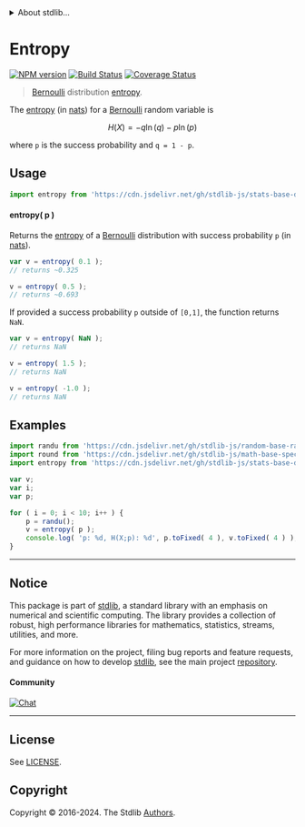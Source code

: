 <!--

@license Apache-2.0

Copyright (c) 2018 The Stdlib Authors.

Licensed under the Apache License, Version 2.0 (the "License");
you may not use this file except in compliance with the License.
You may obtain a copy of the License at

   http://www.apache.org/licenses/LICENSE-2.0

Unless required by applicable law or agreed to in writing, software
distributed under the License is distributed on an "AS IS" BASIS,
WITHOUT WARRANTIES OR CONDITIONS OF ANY KIND, either express or implied.
See the License for the specific language governing permissions and
limitations under the License.

-->


<details>
  <summary>
    About stdlib...
  </summary>
  <p>We believe in a future in which the web is a preferred environment for numerical computation. To help realize this future, we've built stdlib. stdlib is a standard library, with an emphasis on numerical and scientific computation, written in JavaScript (and C) for execution in browsers and in Node.js.</p>
  <p>The library is fully decomposable, being architected in such a way that you can swap out and mix and match APIs and functionality to cater to your exact preferences and use cases.</p>
  <p>When you use stdlib, you can be absolutely certain that you are using the most thorough, rigorous, well-written, studied, documented, tested, measured, and high-quality code out there.</p>
  <p>To join us in bringing numerical computing to the web, get started by checking us out on <a href="https://github.com/stdlib-js/stdlib">GitHub</a>, and please consider <a href="https://opencollective.com/stdlib">financially supporting stdlib</a>. We greatly appreciate your continued support!</p>
</details>

# Entropy

[![NPM version][npm-image]][npm-url] [![Build Status][test-image]][test-url] [![Coverage Status][coverage-image]][coverage-url] <!-- [![dependencies][dependencies-image]][dependencies-url] -->

> [Bernoulli][bernoulli-distribution] distribution [entropy][entropy].

<!-- Section to include introductory text. Make sure to keep an empty line after the intro `section` element and another before the `/section` close. -->

<section class="intro">

The [entropy][entropy] (in [nats][nats]) for a [Bernoulli][bernoulli-distribution] random variable is

<!-- <equation class="equation" label="eq:bernoulli_entropy" align="center" raw="H\left( X \right) = -q \ln( q ) - p \ln( p )" alt="Differential entropy for a bernoulli distribution."> -->

```math
H\left( X \right) = -q \ln( q ) - p \ln( p )
```

<!-- <div class="equation" align="center" data-raw-text="H\left( X \right) = -q \ln( q ) - p \ln( p )" data-equation="eq:bernoulli_entropy">
    <img src="https://cdn.jsdelivr.net/gh/stdlib-js/stdlib@591cf9d5c3a0cd3c1ceec961e5c49d73a68374cb/lib/node_modules/@stdlib/stats/base/dists/bernoulli/entropy/docs/img/equation_bernoulli_entropy.svg" alt="Differential entropy for a bernoulli distribution.">
    <br>
</div> -->

<!-- </equation> -->

where `p` is the success probability and `q = 1 - p`.

</section>

<!-- /.intro -->

<!-- Package usage documentation. -->



<section class="usage">

## Usage

```javascript
import entropy from 'https://cdn.jsdelivr.net/gh/stdlib-js/stats-base-dists-bernoulli-entropy@v0.2.1-deno/mod.js';
```

#### entropy( p )

Returns the [entropy][entropy] of a [Bernoulli][bernoulli-distribution] distribution with success probability `p` (in [nats][nats]).

```javascript
var v = entropy( 0.1 );
// returns ~0.325

v = entropy( 0.5 );
// returns ~0.693
```

If provided a success probability `p` outside of `[0,1]`, the function returns `NaN`.

```javascript
var v = entropy( NaN );
// returns NaN

v = entropy( 1.5 );
// returns NaN

v = entropy( -1.0 );
// returns NaN
```

</section>

<!-- /.usage -->

<!-- Package usage notes. Make sure to keep an empty line after the `section` element and another before the `/section` close. -->

<section class="notes">

</section>

<!-- /.notes -->

<!-- Package usage examples. -->

<section class="examples">

## Examples

<!-- eslint no-undef: "error" -->

```javascript
import randu from 'https://cdn.jsdelivr.net/gh/stdlib-js/random-base-randu@deno/mod.js';
import round from 'https://cdn.jsdelivr.net/gh/stdlib-js/math-base-special-round@deno/mod.js';
import entropy from 'https://cdn.jsdelivr.net/gh/stdlib-js/stats-base-dists-bernoulli-entropy@v0.2.1-deno/mod.js';

var v;
var i;
var p;

for ( i = 0; i < 10; i++ ) {
    p = randu();
    v = entropy( p );
    console.log( 'p: %d, H(X;p): %d', p.toFixed( 4 ), v.toFixed( 4 ) );
}
```

</section>

<!-- /.examples -->

<!-- Section to include cited references. If references are included, add a horizontal rule *before* the section. Make sure to keep an empty line after the `section` element and another before the `/section` close. -->

<section class="references">

</section>

<!-- /.references -->

<!-- Section for related `stdlib` packages. Do not manually edit this section, as it is automatically populated. -->

<section class="related">

</section>

<!-- /.related -->

<!-- Section for all links. Make sure to keep an empty line after the `section` element and another before the `/section` close. -->


<section class="main-repo" >

* * *

## Notice

This package is part of [stdlib][stdlib], a standard library with an emphasis on numerical and scientific computing. The library provides a collection of robust, high performance libraries for mathematics, statistics, streams, utilities, and more.

For more information on the project, filing bug reports and feature requests, and guidance on how to develop [stdlib][stdlib], see the main project [repository][stdlib].

#### Community

[![Chat][chat-image]][chat-url]

---

## License

See [LICENSE][stdlib-license].


## Copyright

Copyright &copy; 2016-2024. The Stdlib [Authors][stdlib-authors].

</section>

<!-- /.stdlib -->

<!-- Section for all links. Make sure to keep an empty line after the `section` element and another before the `/section` close. -->

<section class="links">

[npm-image]: http://img.shields.io/npm/v/@stdlib/stats-base-dists-bernoulli-entropy.svg
[npm-url]: https://npmjs.org/package/@stdlib/stats-base-dists-bernoulli-entropy

[test-image]: https://github.com/stdlib-js/stats-base-dists-bernoulli-entropy/actions/workflows/test.yml/badge.svg?branch=v0.2.1
[test-url]: https://github.com/stdlib-js/stats-base-dists-bernoulli-entropy/actions/workflows/test.yml?query=branch:v0.2.1

[coverage-image]: https://img.shields.io/codecov/c/github/stdlib-js/stats-base-dists-bernoulli-entropy/main.svg
[coverage-url]: https://codecov.io/github/stdlib-js/stats-base-dists-bernoulli-entropy?branch=main

<!--

[dependencies-image]: https://img.shields.io/david/stdlib-js/stats-base-dists-bernoulli-entropy.svg
[dependencies-url]: https://david-dm.org/stdlib-js/stats-base-dists-bernoulli-entropy/main

-->

[chat-image]: https://img.shields.io/gitter/room/stdlib-js/stdlib.svg
[chat-url]: https://app.gitter.im/#/room/#stdlib-js_stdlib:gitter.im

[stdlib]: https://github.com/stdlib-js/stdlib

[stdlib-authors]: https://github.com/stdlib-js/stdlib/graphs/contributors

[umd]: https://github.com/umdjs/umd
[es-module]: https://developer.mozilla.org/en-US/docs/Web/JavaScript/Guide/Modules

[deno-url]: https://github.com/stdlib-js/stats-base-dists-bernoulli-entropy/tree/deno
[deno-readme]: https://github.com/stdlib-js/stats-base-dists-bernoulli-entropy/blob/deno/README.md
[umd-url]: https://github.com/stdlib-js/stats-base-dists-bernoulli-entropy/tree/umd
[umd-readme]: https://github.com/stdlib-js/stats-base-dists-bernoulli-entropy/blob/umd/README.md
[esm-url]: https://github.com/stdlib-js/stats-base-dists-bernoulli-entropy/tree/esm
[esm-readme]: https://github.com/stdlib-js/stats-base-dists-bernoulli-entropy/blob/esm/README.md
[branches-url]: https://github.com/stdlib-js/stats-base-dists-bernoulli-entropy/blob/main/branches.md

[stdlib-license]: https://raw.githubusercontent.com/stdlib-js/stats-base-dists-bernoulli-entropy/main/LICENSE

[bernoulli-distribution]: https://en.wikipedia.org/wiki/Bernoulli_distribution

[entropy]: https://en.wikipedia.org/wiki/Entropy_%28information_theory%29

[nats]: https://en.wikipedia.org/wiki/Nat_%28unit%29

</section>

<!-- /.links -->

